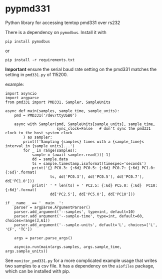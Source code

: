 # pypmd331
Python library for accessing temtop pmd331 over rs232

There is a dependency on `pymodbus`. Install it with
```
pip install pymodbus
```
or
```
pip install -r requirements.txt
```

**Important** ensure the serial baud rate setting on the pmd331 matches the setting in `pmd331.py` of 115200. 

example:
```
import asyncio
import argparse
from pmd331 import PMD331, Sampler, SampleUnits

async def main(samples, sample_time, sample_units):
    pmd = PMD331('/dev/ttyUSB0')
	
    async with Sampler(pmd, SampleUnits[sample_units], sample_time,
                       sync_clock=False   # don't sync the pmd331 clock to the host system clock
        ) as sampler:
        print(f'Sampling {samples} times with a {sample_time}s interval in {sample_units}...')
        for _ in range(samples):
            sample = (await sampler.read())[-1]
            dd = sample.data
            ts = sample.timestamp.isoformat(timespec='seconds')
            print('{} PC0.3: {:6d} PC0.5: {:6d} PC0.7: {:6d} PC1.0: {:6d}'.format(
                    ts, dd['PC0.3'], dd['PC0.5'], dd['PC0.7'], dd['PC1.0']))
            print(' ' * len(ts) + ' PC2.5: {:6d} PC5.0: {:6d}  PC10: {:6d}'.format(
                    dd['PC2.5'], dd['PC5.0'], dd['PC10']))

if __name__ == '__main__':
    parser = argparse.ArgumentParser()
    parser.add_argument('--samples', type=int, default=10)
    parser.add_argument('--sample-time', type=int, default=60, choices=range(3,61))
    parser.add_argument('--sample-units', default='L', choices=['L', 'CF', 'TC'])

    args = parser.parse_args()

    asyncio.run(main(args.samples, args.sample_time, args.sample_units))
```

See `monitor_pmd331.py` for a more complicated example usage that writes two samples to a csv file. It has a dependency on the `aiofiles` package, which can be installed with pip.
